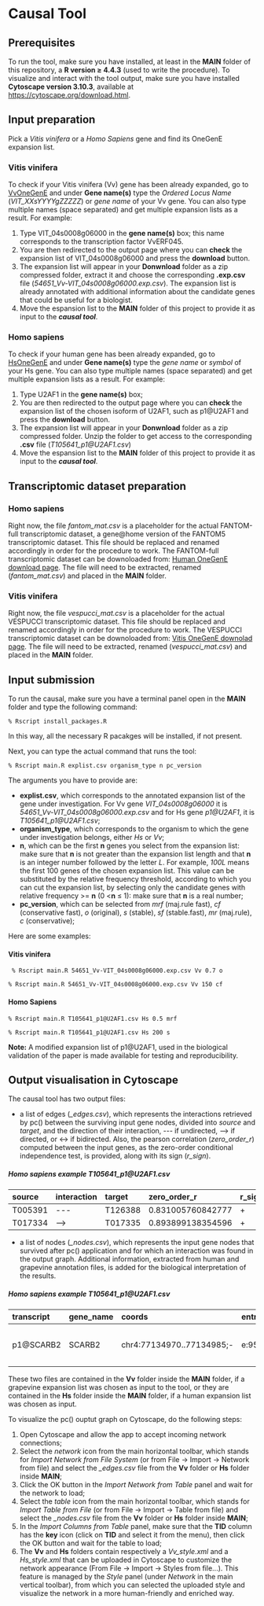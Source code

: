 # Causal Tool


## Prerequisites
To run the tool, make sure you have installed, at least in the **MAIN** folder of this repository, a **R version $\geq$ 4.4.3** (used to write the procedure).
To visualize and interact with the tool output, make sure you have installed **Cytoscape version 3.10.3**, available at https://cytoscape.org/download.html.

## Input preparation

Pick a _Vitis vinifera_ or a _Homo Sapiens_ gene and find its OneGenE expansion list.

### Vitis vinifera

To check if your Vitis vinifera (Vv) gene has been already expanded, go to [VvOneGenE](http://ibdm.disi.unitn.it/onegene/vv/onegene-vv.php) and under **Gene name(s)** type the _Ordered Locus Name_ (_VIT_XXsYYYYgZZZZZ_) or _gene name_  of your Vv gene. You can also type multiple names (space separated) and get multiple expansion lists as a result.
For example: 
1. Type VIT_04s0008g06000 in the **gene name(s)** box; this name corresponds to the transcription factor VvERF045. 
2. You are then redirected to the output page where you can **check** the expansion list of VIT_04s0008g06000 and press the **download** button. 
3. The expansion list will appear in your **Donwnload** folder as a zip compressed folder, extract it and choose the corresponding **.exp.csv** file (_54651_Vv-VIT_04s0008g06000.exp.csv_). The expansion list is already annotated with additional information about the candidate genes that could be useful for a biologist.
4. Move the espansion list to the **MAIN** folder of this project to provide it as input to the ***causal tool***. 


### Homo sapiens

To check if your human gene has been already expanded, go to [HsOneGenE](http://ibdm.disi.unitn.it/onegene/fantom/onegene-fantom.php) and under **Gene name(s)** type the _gene name_ or _symbol_ of your Hs gene. You can also type multiple names (space separated) and get multiple expansion lists as a result.
For example:
1. Type U2AF1 in the **gene name(s)** box;
2. You are then redirected to the output page where you can **check** the expansion list of the chosen isoform of U2AF1, such as p1@U2AF1 and press the **download** button.
3. The expansion list will appear in your **Donwnload** folder as a zip compressed folder. Unzip the folder to get access to the corresponding **.csv** file (_T105641_p1@<!-- -->U2AF1.csv_)
4. Move the espansion list to the **MAIN** folder of this project to provide it as input to the ***causal tool***.


## Transcriptomic dataset preparation

### Homo sapiens

Right now, the file _fantom_mat.csv_ is a placeholder for the actual FANTOM-full transcriptomic dataset, a gene@home version of the FANTOM5 transcriptomic dataset. This file should be replaced and renamed accordingly in order for the procedure to work. The FANTOM-full transcriptomic dataset can be downoloaded from: [Human OneGenE download page](https://gene.disi.unitn.it/test/download/bc/hgnc_data_mat.csv.gz). The file will need to be extracted, renamed (_fantom_mat.csv_) and placed in the **MAIN** folder.

### Vitis vinifera

Right now, the file _vespucci_mat.csv_ is a placeholder for the actual VESPUCCI transcriptomic dataset. This file should be replaced and renamed accordingly in order for the procedure to work. The VESPUCCI transcriptomic dataset can be downoloaded from: [Vitis OneGenE downolad page](http://ibdm.disi.unitn.it/download-2/). The file will need to be extracted, renamed (_vespucci_mat.csv_) and placed in the **MAIN** folder.


## Input submission

To run the causal, make sure you have a terminal panel open in the **MAIN** folder and type the following command:

  ```
  % Rscript install_packages.R
  ```

In this way, all the necessary R pacakges will be installed, if not present.

Next, you can type the actual command that runs the tool:

  ```
  % Rscript main.R explist.csv organism_type n pc_version
  ```
The arguments you have to provide are:

- **explist.csv**, which corresponds to the annotated expansion list of the gene under investigation. For Vv gene _VIT_04s0008g06000_ it is _54651_Vv-VIT_04s0008g06000.exp.csv_ and for Hs gene _p1@<!-- -->U2AF1_, it is _T105641_p1@<!-- -->U2AF1.csv_;
- **organism_type**, which corresponds to the organism to which the gene under investigation belongs, either _Hs_ or _Vv_;
- **n**, which can be the first **n** genes you select from the expansion list: make sure that **n** is not greater than the expansion list length and that **n** is an integer number followed by the letter _L_. For example, _100L_ means the first 100 genes of the chosen expansion list. This value can be substituted by the relative frequency threshold, according to which you can cut the expansion list, by selecting only the candidate genes with relative frequency >= **n** (0 <**n** $\leq$ 1): make sure that **n** is a real number;
- **pc_version**, which can be selected from _mrf_ (maj.rule fast), _cf_ (conservative fast), _o_ (original), _s_ (stable), _sf_ (stable.fast), _mr_ (maj.rule), _c_ (conservative);

Here are some examples:

#### Vitis vinifera

 ```
  % Rscript main.R 54651_Vv-VIT_04s0008g06000.exp.csv Vv 0.7 o

  ```
  
  ```
  % Rscript main.R 54651_Vv-VIT_04s0008g06000.exp.csv Vv 150 cf

  ```

#### Homo Sapiens

  ```
  % Rscript main.R T105641_p1@U2AF1.csv Hs 0.5 mrf

  ```
  
  ```
  % Rscript main.R T105641_p1@U2AF1.csv Hs 200 s

  ```
  
**Note:** A modified expansion list of p1@U2AF1, used in the biological validation of the paper is made available for testing and reproducibility.

## Output visualisation in Cytoscape

The causal tool has two output files:

 - a list of edges (_\_edges.csv_), which represents the interactions retrieved by pc() between the surviving input gene nodes, divided into _source_ and _target_, and the direction of their interaction, --- if undirected,  --> if directed, or <-> if bidirected. Also, the pearson correlation (_zero_order_r_) computed between the input genes, as the zero-order conditional independence test, is provided, along with its sign (_r_sign_).
 
##### Homo sapiens example _T105641_p1@<!-- -->U2AF1.csv_

| source | interaction | target | zero_order_r | r_sign |
| :---   |     :---  |   :--- |  :---  |:---    | 
| T005391| --- | T126388 | 0.831005760842777| + |
| T017334 | --> |T017335 | 0.893899138354596 | + |

 - a list of nodes (_\_nodes.csv_), which represents the input gene nodes that survived after pc() application and for which an interaction was found in the output graph. Additional information, extracted from human and grapevine annotation files, is added for the biological interpretation of the results.

##### Homo sapiens example _T105641_p1@<!-- -->U2AF1.csv_

| transcript | gene_name | coords | entrezgene_id | hgnc_id | uniprot_id | description | type | rank | Frel | TID |
| :--- | :---  | :--- | :--- |:--- | :--- | :--- | :--- | :--- | :--- | :--- |
| p1@SCARB2 | SCARB2   | chr4:77134970..77134985;-   | e:950   | h:1665 | u:Q14108 | scavenger receptor class B member 2   | gene with protein product | 2 | 1 | T145731|


These two files are contained in the **Vv** folder inside the **MAIN** folder, if a grapevine expansion list was chosen as input to the tool, or they are contained in the **Hs** folder inside the **MAIN** folder, if a human expansion list was chosen as input.


To visualize the pc() ouptut graph on Cytoscape, do the following steps:

1. Open Cytoscape and allow the app to accept incoming network connections;
2. Select the _network_ icon from the main horizontal toolbar, which stands for _Import Network from File System_ (or from File -> Import -> Network from file) and select the _\_edges.csv_ file from the **Vv** folder or **Hs** folder inside **MAIN**;
3. Click the OK button in the _Import Network from Table_ panel and wait for the network to load;
4. Select the _table_ icon from the main horizontal toolbar, which stands for _Import Table from File_ (or from File -> Import -> Table from file) and select the _\_nodes.csv_ file from the **Vv** folder or **Hs** folder inside **MAIN**;
5. In the _Import Columns from Table_ panel, make sure that the **TID** column has the **key** icon (click on **TID** and select it from the menu), then click the OK button and wait for the table to load;
6. The **Vv** and **Hs** folders contain respectively a _Vv_style.xml_ and a _Hs_style.xml_ that can be uploaded in Cytoscape to customize the network appearance (From File -> Import -> Styles from file...). This feature is managed by the _Style_ panel (under _Network_ in the main vertical toolbar), from which you can selected the uploaded style and visualize the network in a more human-friendly and enriched way.
